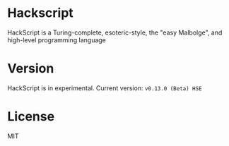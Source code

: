 # Hackscript

HackScript is a Turing-complete, esoteric-style, the "easy Malbolge", and high-level programming language

# Version

HackScript is in experimental. Current version: `v0.13.0 (Beta) HSE`

# License

MIT
